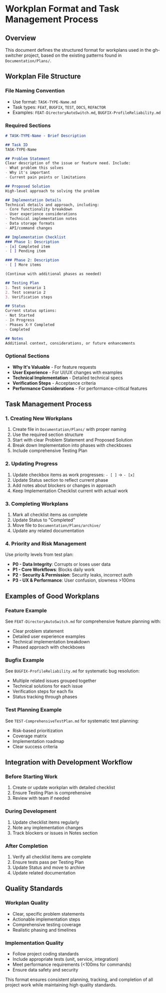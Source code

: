 # Workplan Format and Task Management Process

## Overview
This document defines the structured format for workplans used in the gh-switcher project, based on the existing patterns found in `Documentation/Plans/`.

## Workplan File Structure

### File Naming Convention
- Use format: `TASK-TYPE-Name.md`
- Task types: `FEAT`, `BUGFIX`, `TEST`, `DOCS`, `REFACTOR`
- Examples: `FEAT-DirectoryAutoSwitch.md`, `BUGFIX-ProfileReliability.md`

### Required Sections

```markdown
# TASK-TYPE-Name - Brief Description

## Task ID
TASK-TYPE-Name

## Problem Statement
Clear description of the issue or feature need. Include:
- What problem this solves
- Why it's important
- Current pain points or limitations

## Proposed Solution
High-level approach to solving the problem

## Implementation Details
Technical details and approach, including:
- Core functionality breakdown
- User experience considerations
- Technical implementation notes
- Data storage formats
- API/command changes

## Implementation Checklist
### Phase 1: Description
- [x] Completed item
- [ ] Pending item

### Phase 2: Description
- [ ] More items

(Continue with additional phases as needed)

## Testing Plan
1. Test scenario 1
2. Test scenario 2
3. Verification steps

## Status
Current status options:
- Not Started
- In Progress
- Phases X-Y Completed
- Completed

## Notes
Additional context, considerations, or future enhancements
```

### Optional Sections
- **Why It's Valuable** - For feature requests
- **User Experience** - For UI/UX changes with examples
- **Technical Implementation** - Detailed technical specs
- **Verification Steps** - Acceptance criteria
- **Performance Considerations** - For performance-critical features

## Task Management Process

### 1. Creating New Workplans
1. Create file in `Documentation/Plans/` with proper naming
2. Use the required section structure
3. Start with clear Problem Statement and Proposed Solution
4. Break down Implementation into phases with checkboxes
5. Include comprehensive Testing Plan

### 2. Updating Progress
1. Update checkbox items as work progresses: `- [ ]` → `- [x]`
2. Update Status section to reflect current phase
3. Add notes about blockers or changes in approach
4. Keep Implementation Checklist current with actual work

### 3. Completing Workplans
1. Mark all checklist items as complete
2. Update Status to "Completed"
3. Move file to `Documentation/Plans/archive/`
4. Update any related documentation

### 4. Priority and Risk Management
Use priority levels from test plan:
- **P0 - Data Integrity**: Corrupts or loses user data
- **P1 - Core Workflows**: Blocks daily work  
- **P2 - Security & Permission**: Security leaks, incorrect auth
- **P3 - UX & Performance**: User confusion, slowness >100ms

## Examples of Good Workplans

### Feature Example
See `FEAT-DirectoryAutoSwitch.md` for comprehensive feature planning with:
- Clear problem statement
- Detailed user experience examples
- Technical implementation breakdown
- Phased approach with checkboxes

### Bugfix Example
See `BUGFIX-ProfileReliability.md` for systematic bug resolution:
- Multiple related issues grouped together
- Technical solutions for each issue
- Verification steps for each fix
- Status tracking through phases

### Test Planning Example
See `TEST-ComprehensiveTestPlan.md` for systematic test planning:
- Risk-based prioritization
- Coverage matrix
- Implementation roadmap
- Clear success criteria

## Integration with Development Workflow

### Before Starting Work
1. Create or update workplan with detailed checklist
2. Ensure Testing Plan is comprehensive
3. Review with team if needed

### During Development
1. Update checklist items regularly
2. Note any implementation changes
3. Track blockers or issues in Notes section

### After Completion
1. Verify all checklist items are complete
2. Ensure tests pass per Testing Plan
3. Update Status and move to archive
4. Update related documentation

## Quality Standards

### Workplan Quality
- Clear, specific problem statements
- Actionable implementation steps
- Comprehensive testing coverage
- Realistic phasing and timelines

### Implementation Quality
- Follow project coding standards
- Include appropriate tests (unit, service, integration)
- Meet performance requirements (<100ms for commands)
- Ensure data safety and security

This format ensures consistent planning, tracking, and completion of all project work while maintaining high quality standards.